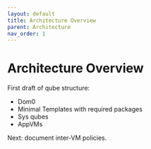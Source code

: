 ```yaml
---
layout: default
title: Architecture Overview
parent: Architecture
nav_order: 1
---
```


# Architecture Overview

First draft of qube structure:

- Dom0
- Minimal Templates with required packages
- Sys qubes
- AppVMs

Next: document inter-VM policies.
